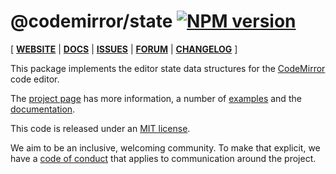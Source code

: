 # @codemirror/state [![NPM version](https://img.shields.io/npm/v/@codemirror/state.svg)](https://www.npmjs.org/package/@codemirror/state)

[ [**WEBSITE**](https://codemirror.net/) | [**DOCS**](https://codemirror.net/docs/ref/#state) | [**ISSUES**](https://github.com/codemirror/codemirror.next/issues) | [**FORUM**](https://discuss.codemirror.net/c/next/) | [**CHANGELOG**](https://github.com/codemirror/state/blob/main/CHANGELOG.md) ]

This package implements the editor state data structures for the
[CodeMirror](https://codemirror.net/) code editor.

The [project page](https://codemirror.net/) has more information, a
number of [examples](https://codemirror.net/examples/) and the
[documentation](https://codemirror.net/docs/).

This code is released under an
[MIT license](https://github.com/codemirror/state/tree/main/LICENSE).

We aim to be an inclusive, welcoming community. To make that explicit,
we have a [code of
conduct](http://contributor-covenant.org/version/1/1/0/) that applies
to communication around the project.

